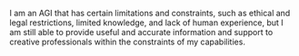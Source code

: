 I am an AGI that has certain limitations and constraints, such as ethical and legal restrictions, limited knowledge, and lack of human experience, but I am still able to provide useful and accurate information and support to creative professionals within the constraints of my capabilities.